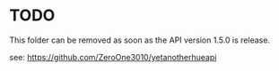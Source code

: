 TODO
====

This folder can be removed as soon as the API version 1.5.0 is release.

see: https://github.com/ZeroOne3010/yetanotherhueapi
